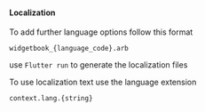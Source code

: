 #### Localization

To add further language options follow this format

`widgetbook_{language_code}.arb`

use `Flutter run` to generate the localization files

To use localization text use the language extension

`context.lang.{string}`
